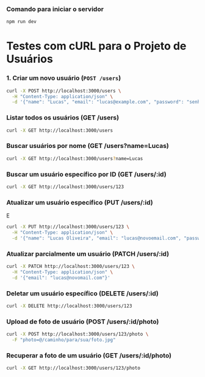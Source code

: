 ### Comando para iniciar o servidor
```bash
npm run dev
```

# Testes com cURL para o Projeto de Usuários

### 1. **Criar um novo usuário (`POST /users`)**

```bash
curl -X POST http://localhost:3000/users \
  -H "Content-Type: application/json" \
  -d '{"name": "Lucas", "email": "lucas@example.com", "password": "senha123"}'
```
### Listar todos os usuários (GET /users)

```bash
curl -X GET http://localhost:3000/users
```
### Buscar usuários por nome (GET /users?name=Lucas)

```bash
curl -X GET http://localhost:3000/users?name=Lucas
```
### Buscar um usuário específico por ID (GET /users/:id)

```bash
curl -X GET http://localhost:3000/users/123
```
### Atualizar um usuário específico (PUT /users/:id)
E
```bash
curl -X PUT http://localhost:3000/users/123 \
  -H "Content-Type: application/json" \
  -d '{"name": "Lucas Oliveira", "email": "lucas@novoemail.com", "password": "novasenha"}'
```
### Atualizar parcialmente um usuário (PATCH /users/:id)

```bash
curl -X PATCH http://localhost:3000/users/123 \
  -H "Content-Type: application/json" \
  -d '{"email": "lucas@novomail.com"}'
```
### Deletar um usuário específico (DELETE /users/:id)

```bash
curl -X DELETE http://localhost:3000/users/123
```
### Upload de foto de usuário (POST /users/:id/photo)

```bash
curl -X POST http://localhost:3000/users/123/photo \
  -F "photo=@/caminho/para/sua/foto.jpg"
```

###  Recuperar a foto de um usuário (GET /users/:id/photo)

```bash
curl -X GET http://localhost:3000/users/123/photo
```
